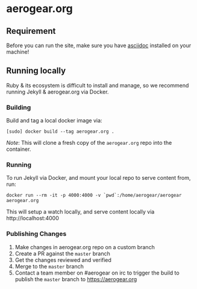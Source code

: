 # aerogear.org

## Requirement

Before you can run the site, make sure you have [asciidoc](http://www.methods.co.nz/asciidoc/) installed on your machine!

## Running locally

Ruby & its ecosystem is difficult to install and manage, so we recommend running Jekyll & aerogear.org via Docker.

### Building

Build and tag a local docker image via:

```
[sudo] docker build --tag aerogear.org .
```

*Note*: This will clone a fresh copy of the `aerogear.org` repo into the container.

### Running

To run Jekyll via Docker, and mount your local repo to serve content from, run:

```
docker run --rm -it -p 4000:4000 -v `pwd`:/home/aerogear/aerogear aerogear.org
```

This will setup a watch locally, and serve content locally via http://localhost:4000


### Publishing Changes

1. Make changes in aerogear.org repo on a custom branch
1. Create a PR against the `master` branch
1. Get the changes reviewed and verified
1. Merge to the `master` branch
1. Contact a team member on #aerogear on irc to trigger the build to publish the `master` branch to https://aerogear.org
